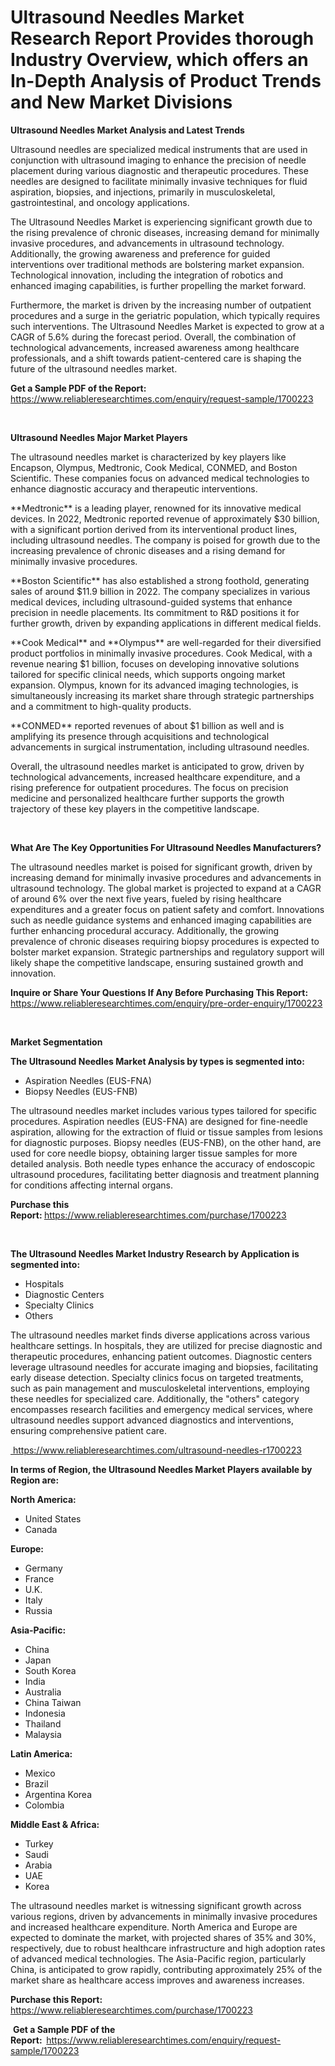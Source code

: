 <p><h1>Ultrasound Needles Market Research Report Provides thorough Industry Overview, which offers an In-Depth Analysis of Product Trends and New Market Divisions</h1></p><p><strong>Ultrasound Needles Market Analysis and Latest Trends</strong></p>
<p><p>Ultrasound needles are specialized medical instruments that are used in conjunction with ultrasound imaging to enhance the precision of needle placement during various diagnostic and therapeutic procedures. These needles are designed to facilitate minimally invasive techniques for fluid aspiration, biopsies, and injections, primarily in musculoskeletal, gastrointestinal, and oncology applications.</p><p>The Ultrasound Needles Market is experiencing significant growth due to the rising prevalence of chronic diseases, increasing demand for minimally invasive procedures, and advancements in ultrasound technology. Additionally, the growing awareness and preference for guided interventions over traditional methods are bolstering market expansion. Technological innovation, including the integration of robotics and enhanced imaging capabilities, is further propelling the market forward.</p><p>Furthermore, the market is driven by the increasing number of outpatient procedures and a surge in the geriatric population, which typically requires such interventions. The Ultrasound Needles Market is expected to grow at a CAGR of 5.6% during the forecast period. Overall, the combination of technological advancements, increased awareness among healthcare professionals, and a shift towards patient-centered care is shaping the future of the ultrasound needles market.</p></p>
<p><strong>Get a Sample PDF of the Report:&nbsp;</strong> <a href="https://www.reliableresearchtimes.com/enquiry/request-sample/1700223?utm_campaign=3128&utm_medium=2&utm_source=Github&utm_content=ia&utm_term=13042025&utm_id=ultrasound-needles">https://www.reliableresearchtimes.com/enquiry/request-sample/1700223</a></p>
<p>&nbsp;</p>
<p><strong>Ultrasound Needles Major Market Players</strong></p>
<p><p>The ultrasound needles market is characterized by key players like Encapson, Olympus, Medtronic, Cook Medical, CONMED, and Boston Scientific. These companies focus on advanced medical technologies to enhance diagnostic accuracy and therapeutic interventions.</p><p>**Medtronic** is a leading player, renowned for its innovative medical devices. In 2022, Medtronic reported revenue of approximately $30 billion, with a significant portion derived from its interventional product lines, including ultrasound needles. The company is poised for growth due to the increasing prevalence of chronic diseases and a rising demand for minimally invasive procedures.</p><p>**Boston Scientific** has also established a strong foothold, generating sales of around $11.9 billion in 2022. The company specializes in various medical devices, including ultrasound-guided systems that enhance precision in needle placements. Its commitment to R&D positions it for further growth, driven by expanding applications in different medical fields.</p><p>**Cook Medical** and **Olympus** are well-regarded for their diversified product portfolios in minimally invasive procedures. Cook Medical, with a revenue nearing $1 billion, focuses on developing innovative solutions tailored for specific clinical needs, which supports ongoing market expansion. Olympus, known for its advanced imaging technologies, is simultaneously increasing its market share through strategic partnerships and a commitment to high-quality products.</p><p>**CONMED** reported revenues of about $1 billion as well and is amplifying its presence through acquisitions and technological advancements in surgical instrumentation, including ultrasound needles. </p><p>Overall, the ultrasound needles market is anticipated to grow, driven by technological advancements, increased healthcare expenditure, and a rising preference for outpatient procedures. The focus on precision medicine and personalized healthcare further supports the growth trajectory of these key players in the competitive landscape.</p></p>
<p>&nbsp;</p>
<p><strong>What Are The Key Opportunities For Ultrasound Needles Manufacturers?</strong></p>
<p><p>The ultrasound needles market is poised for significant growth, driven by increasing demand for minimally invasive procedures and advancements in ultrasound technology. The global market is projected to expand at a CAGR of around 6% over the next five years, fueled by rising healthcare expenditures and a greater focus on patient safety and comfort. Innovations such as needle guidance systems and enhanced imaging capabilities are further enhancing procedural accuracy. Additionally, the growing prevalence of chronic diseases requiring biopsy procedures is expected to bolster market expansion. Strategic partnerships and regulatory support will likely shape the competitive landscape, ensuring sustained growth and innovation.</p></p>
<p><strong>Inquire or Share Your Questions If Any Before Purchasing This Report:</strong> <a href="https://www.reliableresearchtimes.com/enquiry/pre-order-enquiry/1700223?utm_campaign=3128&utm_medium=2&utm_source=Github&utm_content=ia&utm_term=13042025&utm_id=ultrasound-needles">https://www.reliableresearchtimes.com/enquiry/pre-order-enquiry/1700223</a></p>
<p>&nbsp;</p>
<p><strong>Market Segmentation</strong></p>
<p><strong>The Ultrasound Needles Market Analysis by types is segmented into:</strong></p>
<p><ul><li>Aspiration Needles (EUS-FNA)</li><li>Biopsy Needles (EUS-FNB)</li></ul></p>
<p><p>The ultrasound needles market includes various types tailored for specific procedures. Aspiration needles (EUS-FNA) are designed for fine-needle aspiration, allowing for the extraction of fluid or tissue samples from lesions for diagnostic purposes. Biopsy needles (EUS-FNB), on the other hand, are used for core needle biopsy, obtaining larger tissue samples for more detailed analysis. Both needle types enhance the accuracy of endoscopic ultrasound procedures, facilitating better diagnosis and treatment planning for conditions affecting internal organs.</p></p>
<p><strong>Purchase this Report:&nbsp;</strong><a href="https://www.reliableresearchtimes.com/purchase/1700223?utm_campaign=3128&utm_medium=2&utm_source=Github&utm_content=ia&utm_term=13042025&utm_id=ultrasound-needles">https://www.reliableresearchtimes.com/purchase/1700223</a></p>
<p>&nbsp;</p>
<p><strong>The Ultrasound Needles Market Industry Research by Application is segmented into:</strong></p>
<p><ul><li>Hospitals</li><li>Diagnostic Centers</li><li>Specialty Clinics</li><li>Others</li></ul></p>
<p><p>The ultrasound needles market finds diverse applications across various healthcare settings. In hospitals, they are utilized for precise diagnostic and therapeutic procedures, enhancing patient outcomes. Diagnostic centers leverage ultrasound needles for accurate imaging and biopsies, facilitating early disease detection. Specialty clinics focus on targeted treatments, such as pain management and musculoskeletal interventions, employing these needles for specialized care. Additionally, the "others" category encompasses research facilities and emergency medical services, where ultrasound needles support advanced diagnostics and interventions, ensuring comprehensive patient care.</p></p>
<p><a href="https://www.reliableresearchtimes.com/ultrasound-needles-r1700223?utm_campaign=3128&utm_medium=2&utm_source=Github&utm_content=ia&utm_term=13042025&utm_id=ultrasound-needles">&nbsp;https://www.reliableresearchtimes.com/ultrasound-needles-r1700223</a></p>
<p><strong>In terms of Region, the Ultrasound Needles Market Players available by Region are:</strong></p>
<p>
    <p> <strong> North America: </strong>
        <ul>
            <li>United States</li>
            <li>Canada</li>
        </ul>
        </p> 
    <p> <strong> Europe: </strong>
        <ul>
            <li>Germany</li>
            <li>France</li>
            <li>U.K.</li>
            <li>Italy</li>
            <li>Russia</li>
        </ul>
        </p> 
    <p> <strong> Asia-Pacific: </strong>
        <ul>
            <li>China</li>
            <li>Japan</li>
            <li>South Korea</li>
            <li>India</li>
            <li>Australia</li>
            <li>China Taiwan</li>
            <li>Indonesia</li>
            <li>Thailand</li>
            <li>Malaysia</li>
        </ul>
        </p> 
    <p> <strong> Latin America: </strong>
        <ul>
            <li>Mexico</li>
            <li>Brazil</li>
            <li>Argentina Korea</li>
            <li>Colombia</li>
        </ul>
        </p> 
    <p> <strong> Middle East & Africa: </strong>
        <ul>
            <li>Turkey</li>
            <li>Saudi</li>
            <li>Arabia</li>
            <li>UAE</li>
            <li>Korea</li>
        </ul>
    </p>
    </p>
<p><p>The ultrasound needles market is witnessing significant growth across various regions, driven by advancements in minimally invasive procedures and increased healthcare expenditure. North America and Europe are expected to dominate the market, with projected shares of 35% and 30%, respectively, due to robust healthcare infrastructure and high adoption rates of advanced medical technologies. The Asia-Pacific region, particularly China, is anticipated to grow rapidly, contributing approximately 25% of the market share as healthcare access improves and awareness increases.</p></p>
<p><strong>Purchase this Report: </strong><a href="https://www.reliableresearchtimes.com/purchase/1700223?utm_campaign=3128&utm_medium=2&utm_source=Github&utm_content=ia&utm_term=13042025&utm_id=ultrasound-needles">https://www.reliableresearchtimes.com/purchase/1700223</a></p>
<p>&nbsp;<strong>Get a Sample PDF of the Report:&nbsp;&nbsp;</strong><a href="https://www.reliableresearchtimes.com/enquiry/request-sample/1700223?utm_campaign=3128&utm_medium=2&utm_source=Github&utm_content=ia&utm_term=13042025&utm_id=ultrasound-needles">https://www.reliableresearchtimes.com/enquiry/request-sample/1700223</a></p>
<p><strong></strong></p>
<p><p></p><p></p><p></p></p>